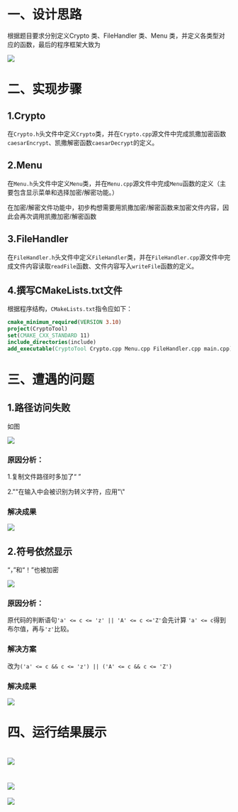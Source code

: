 # 一、设计思路
根据题目要求分别定义Crypto 类、FileHandler 类、Menu 类，并定义各类型对应的函数，最后的程序框架大致为

![](https://cdn.nlark.com/yuque/0/2025/png/61540382/1760957904612-903bfef3-daca-43a6-9848-e7dfd0fb5e10.png)

# 二、实现步骤
## 1.Crypto
在`Crypto.h`头文件中定义`Crypto`类，并在`Crypto.cpp`源文件中完成凯撒加密函数`caesarEncrypt`、凯撒解密函数`caesarDecrypt`的定义。

## 2.Menu
在`Menu.h`头文件中定义`Menu`类，并在`Menu.cpp`源文件中完成`Menu`函数的定义（主要包含显示菜单和选择加密/解密功能。）

在加密/解密文件功能中，初步构想需要用凯撒加密/解密函数来加密文件内容，因此会再次调用凯撒加密/解密函数

## 3.FileHandler
在`FileHandler.h`头文件中定义`FileHandler`类，并在`FileHandler.cpp`源文件中完成文件内容读取`readFile`函数、文件内容写入`writeFile`函数的定义。

## 4.撰写CMakeLists.txt文件
根据程序结构，`CMakeLists.txt`指令应如下：

```cmake
cmake_minimum_required(VERSION 3.10)
project(CryptoTool)
set(CMAKE_CXX_STANDARD 11)
include_directories(include)
add_executable(CryptoTool Crypto.cpp Menu.cpp FileHandler.cpp main.cpp)
```

# 三、遭遇的问题
## 1.路径访问失败
如图

![](https://cdn.nlark.com/yuque/0/2025/png/61540382/1760964406760-a541a098-2e07-4ba6-9623-3936e937148b.png)

### 原因分析：
1.复制文件路径时多加了“ ”

2."\"在输入中会被识别为转义字符，应用"\\"

### 解决成果
![](https://cdn.nlark.com/yuque/0/2025/png/61540382/1760965092255-621dc6de-6bf9-4149-99bb-24731380690a.png)



## 2.符号依然显示
“，”和“！”也被加密

![](https://cdn.nlark.com/yuque/0/2025/png/61540382/1760965720532-bbd29101-5816-4210-a670-e1b4bdebfc27.png)

### 原因分析：
原代码的判断语句`'a' <= c <= 'z' || 'A' <= c <='Z'`会先计算 `'a' <= c`得到布尔值，再与`'z'`比较。

### 解决方案
改为`('a' <= c && c <= 'z') || ('A' <= c && c <= 'Z')`

### 解决成果
![](https://cdn.nlark.com/yuque/0/2025/png/61540382/1760966204264-e822a8c6-560c-4e7e-ac64-e803a8cd96b9.png)

# 四、运行结果展示
# ![](https://cdn.nlark.com/yuque/0/2025/png/61540382/1760966204264-e822a8c6-560c-4e7e-ac64-e803a8cd96b9.png?x-oss-process=image%2Fformat%2Cwebp)
# ![](https://cdn.nlark.com/yuque/0/2025/png/61540382/1760966244286-c8596908-6289-4028-b670-83334f326246.png)
![](https://cdn.nlark.com/yuque/0/2025/png/61540382/1760965092255-621dc6de-6bf9-4149-99bb-24731380690a.png?x-oss-process=image%2Fformat%2Cwebp)

